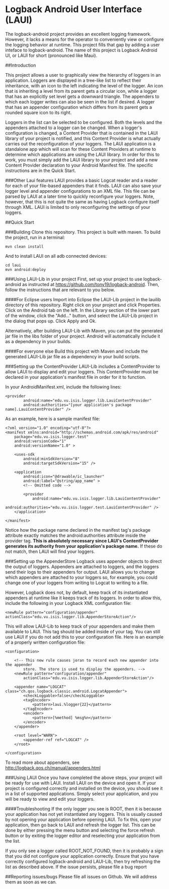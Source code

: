 Logback Android User Interface (LAUI)
==========================================

The logback-android project provides an excellent logging framework.  However, it lacks a means for the operator to conveniently view or configure the logging behavior at runtime.  This project fills that gap by adding a user inteface to logback-android.  The name of this project is Logback Android UI, or LAUI for short (pronounced like Maui).

##Introduction

This project allows a user to graphically view the hierarchy of loggers in an application.  Loggers are displayed in a tree-like list to reflect their inheritance, with an icon to the left indicating the level of the logger.  An icon that is inheriting a level from its parent gets a circular icon, while a logger that has an explicitly set level gets a downward triangle.  The appenders to which each logger writes can also be seen in the list if desired.  A logger that has an appender configuration which differs from its parent gets a rounded square icon to its right.

Loggers in the list can be selected to be configured.  Both the levels and the appenders attached to a logger can be changed.  When a logger's configuration is changed, a Content Provider that is contained in the LAUI library of your project is notified, and this Content Provider is what actually carries out the reconfiguration of your loggers.  The LAUI application is a standalone app which will scan for these Content Providers at runtime to determine which applications are using the LAUI library.  In order for this to work, you must simply add the LAUI library to your project and add a new Content Provider declaration to your Android Manifest file.  The specific instructions are in the Quick Start.

###Other Laui features
LAUI provides a basic Logcat reader and a reader for each of your file-based appenders that it finds.  LAUI can also save your logger level and appender configurations to an XML file.  This file can be parsed by LAUI at a later time to quickly reconfigure your loggers.  Note, however, that this is not quite the same as having Logback configure itself through XML.  LAUI is limited to only reconfiguring the settings of your loggers.

##Quick Start

###Building
Clone this repository.  This project is built with maven.  To build the project, run in a terminal:

    mvn clean install

And to install LAUI on all adb connected devices:

    cd laui
    mvn android:deploy
 
###Using LAUI-Lib in your project
First, set up your project to use logback-android as instructed at https://github.com/tony19/logback-android.  Then, follow the instructions that are relevant to you below.

####For Eclipse users
Import into Eclipse the LAUI-Lib project in the lauilib directory of this repository.  Right click on your project and click Properties.  Click on the Android tab on the left.  In the Library section of the lower part of the window, click the "Add..." button, and select the LAUI-Lib project in the dialog that pops up.  Click Apply and Ok.

Alternatively, after building LAUI-Lib with Maven, you can put the generated jar file in the libs folder of your project.  Android will automatically include it as a dependency in your builds.

####For everyone else
Build this project with Maven and include the generated LAUI-Lib jar file as a dependency in your build scripts.

###Setting up the ContentProvider
LAUI-Lib includes a ContentProvider to allow LAUI to display and edit your loggers.  This ContentProvider must be declared in your application's manifest file in order for it to function.

In your AndroidManifest.xml, include the following lines:

    <provider
            android:name="edu.vu.isis.logger.lib.LauiContentProvider"
            android:authorities="[your application's package name].LauiContentProvider" />
            
As an example, here is a sample manifest file:

    <?xml version="1.0" encoding="utf-8"?>
    <manifest xmlns:android="http://schemas.android.com/apk/res/android"
        package="edu.vu.isis.logger.test"
        android:versionCode="1"
        android:versionName="1.0" >
    
        <uses-sdk
            android:minSdkVersion="8"
            android:targetSdkVersion="15" />
    
        <application
            android:icon="@drawable/ic_launcher"
            android:label="@string/app_name" >
            <!-- Omitted code -->
    
            <provider
                android:name="edu.vu.isis.logger.lib.LauiContentProvider"
                android:authorities="edu.vu.isis.logger.test.LauiContentProvider" />
        </application>
    
    </manifest>
            
Notice how the package name declared in the manifest tag's package attribute exactly matches the android:authorities attribute inside the provider tag.  <b>This is absolutely necessary since LAUI's ContentProvider generates its authority from your application's package name.</b>  If these do not match, then LAUI will find your loggers.

###Setting up the AppenderStore
Logback uses appender objects to direct the output of loggers.  Appenders are attached to loggers, and the loggers send their logs to their appenders for output.  LAUI allows you to change which appenders are attached to your loggers so, for example, you could change one of your loggers from writing to Logcat to writing to a file.

However, Logback does not, by default, keep track of its instantiated appenders at runtime like it keeps track of its loggers.  In order to allow this, include the following in your Logback XML configuration file:
    
    <newRule pattern="configuration/appender" actionClass="edu.vu.isis.logger.lib.AppenderStoreAction"/>
    
This will allow LAUI-Lib to keep track of your appenders and make them available to LAUI.  This tag should be added inside of your <configuration> tag.  You can still use LAUI if you do not add this to your configuration file.  Here is an example of a properly written configuration file:

    <configuration>
    
        <!-- This new rule causes joran to record each new appender into the appender 
            store. The store is used to display the appenders. -->
        <newRule pattern="configuration/appender"
            actionClass="edu.vu.isis.logger.lib.AppenderStoreAction"/>
            
        <appender name="LOGCAT" class="ch.qos.logback.classic.android.LogcatAppender">
            <checkLoggable>false</checkLoggable>
            <tagEncoder>
                <pattern>laui.%logger{22}</pattern>
    		</tagEncoder>
    		<encoder>
    			<pattern>[%method] %msg%n</pattern>
    		</encoder>
       	</appender>
     
    	<root level="WARN">
    	    <appender-ref ref="LOGCAT" />
    	</root>
    
    </configuration>

To read more about appenders, see http://logback.qos.ch/manual/appenders.html

###Using LAUI
Once you have completed the above steps, your project will be ready for use with LAUI.  Install LAUI on the device and open it.  If your project is configured correctly and installed on the device, you should see it in a list of supported applications.  Simply select your application, and you will be ready to view and edit your loggers.

####Troubleshooting
If the only logger you see is ROOT, then it is because your application has not yet instantiated any loggers.  This is usually caused by not opening your application before opening LAUI.  To fix this, open your application, then go back to LAUI and refresh the logger list.  This can be done by either pressing the menu button and selecting the force refresh button or by exiting the logger editor and reselecting your application from the list.

If you only see a logger called ROOT_NOT_FOUND, then it is probably a sign that you did not configure your application correctly.  Ensure that you have correctly configured logback-android and LAUI-Lib, then try refreshing the list as described above.  If the issue persists, please file a bug report

##Reporting issues/bugs
Please file all issues on Github.  We will address them as soon as we can.
